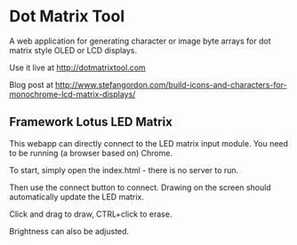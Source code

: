 # Dot Matrix Tool

A web application for generating character or image byte arrays for dot matrix style OLED or LCD displays.

Use it live at http://dotmatrixtool.com

Blog post at http://www.stefangordon.com/build-icons-and-characters-for-monochrome-lcd-matrix-displays/

## Framework Lotus LED Matrix

This webapp can directly connect to the LED matrix input module.
You need to be running (a browser based on) Chrome.

To start, simply open the index.html - there is no server to run.

Then use the connect button to connect. Drawing on the screen should
automatically update the LED matrix.

Click and drag to draw, CTRL+click to erase.

Brightness can also be adjusted.
